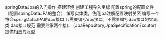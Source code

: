 springDataJpa的入门操作
    搭建环境
        创建工程导入坐标
        配置spring的配置文件（配置springDataJPA的整合）
        编写实体类，使用jpa注解配置映射关系
    编写一个符合springDataJPA的dao接口
        只需要编写dao接口，不需要编写dao接口的实现类
        dao接口规范
            需要继承两个接口（JpaRepository,JpaSpecificationExcutor）
            提供相应的泛型
                    
        
    